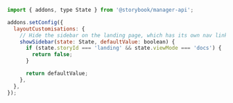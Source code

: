 ```js filename="./storybook/manager.js" renderer="common" language="js"
import { addons, type State } from '@storybook/manager-api';

addons.setConfig({
  layoutCustomisations: {
    // Hide the sidebar on the landing page, which has its own nav links to other pages.
    showSidebar(state: State, defaultValue: boolean) {
      if (state.storyId === 'landing' && state.viewMode === 'docs') {
        return false;
      }

      return defaultValue;
    },
  },
});
```